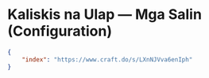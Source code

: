# Kaliskis na Ulap — Mga Salin (Configuration)

```json
{
	"index": "https://www.craft.do/s/LXnNJVva6enIph"
}
```

